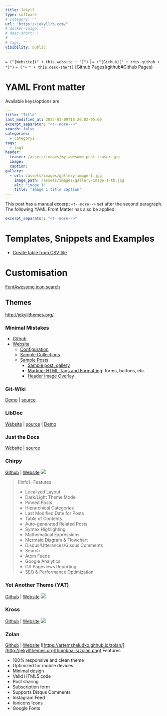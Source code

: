 ```yaml
---
title: Jekyll
type: software
# category: ""
url: "https://jekyllrb.com/"
# docker-image: ""
# desc-short: |
#   ...
# tags: ""
visibility: public
---
```

`= ("[Website](" + this.website + ")")` |  `= ("[Github](" + this.github + ")")`
`= ("> " + this.desc-short)`
[Github Pages](github#Github Pages)

# YAML Front matter

Available keys/options are

```yaml
---
title: "Title"
last_modified_at: 2022-03-09T16:20:02-05:00
excerpt_separator: "<!--more-->"
search: false
categories:
  - category1
tags:
  - tag1
header:
  teaser: /assets/images/my-awesome-post-teaser.jpg
  image:
  caption:
gallery:
  - url: /assets/images/gallery-image-1.jpg
    image_path: /assets/images/gallery-image-1-th.jpg
    alt: "image 1"
    title: "Image 1 title caption"
---
```

<!--more-->
This post has a manual excerpt `<!--more-->` set after the second paragraph. The following YAML Front Matter has also be applied:

```yaml
excerpt_separator: "<!--more-->"
```

# Templates, Snippets and Examples

- [Create table from CSV file](https://jekyllrb.com/tutorials/csv-to-table/#next-steps)

# Customisation

[FontAwesome icon search](https://fontawesome.com/v5/search)

## Themes

<http://jekyllthemes.org/>

### Minimal Mistakes

- [Github](https://github.com/mmistakes/minimal-mistakes)
- [Website](https://mmistakes.github.io/minimal-mistakes/)
    - [Configuration](https://mmistakes.github.io/minimal-mistakes/docs/configuration/)
    - [Sample Collections]()
    - [Sample Posts](https://mmistakes.github.io/minimal-mistakes/year-archive/)
        - [Sample post: gallery](https://mmistakes.github.io/minimal-mistakes/post%20formats/post-gallery/)
        - [Markup: HTML Tags and Formatting](https://raw.githubusercontent.com/mmistakes/minimal-mistakes/master/docs/_posts/2013-01-11-markup-html-tags-and-formatting.md): forms, buttons, etc.
        - [Header Image Overlay](https://mmistakes.github.io/minimal-mistakes/layout/uncategorized/layout-header-overlay-image/)

### Git-Wiki

[Demo](https://www.drassil.org/git-wiki/main_page) | [source](https://github.com/Drassil/git-wiki-theme)

### LibDoc

[Website](https://olivier3lanc.github.io/Jekyll-LibDoc/) | [source](https://olivier3lanc.github.io/Jekyll-LibDoc/) | [Demo](https://jamstackthemes.dev/demo/theme/jekyll-libdoc/)

### Just the Docs

[Website](https://just-the-docs.github.io/just-the-docs/) | [source](https://github.com/just-the-docs/just-the-docs)

### Chirpy

[Github](https://github.com/cotes2020/jekyll-theme-chirpy/) | [Website](https://chirpy.cotes.page/)
![](http://jekyllthemes.org/thumbnails/chirpy.png)
> [!info]- Features
>
> - Localized Layout
> - Dark/Light Theme Mode
> - Pinned Posts
> - Hierarchical Categories
> - Last Modified Date for Posts
> - Table of Contents
> - Auto-generated Related Posts
> - Syntax Highlighting
> - Mathematical Expressions
> - Mermaid Diagram & Flowchart
> - Disqus/Utterances/Giscus Comments
> - Search
> - Atom Feeds
> - Google Analytics
> - GA Pageviews Reporting
> - SEO & Performance Optimization

### Yet Another Theme (YAT)

[Github](https://github.com/jeffreytse/jekyll-theme-yat/) | [Website](https://jeffreytse.github.io/jekyll-theme-yat/)
![](http://jekyllthemes.org/thumbnails/jekyll-theme-yat.png)

### Kross

[Github](https://github.com/themefisher/kross-jekyll-portfolio-template) | [Website](https://demo.themefisher.com/kross/)
![](http://jekyllthemes.org/thumbnails/kross-portfolio-template.jpg)

### Zolan

[Github](https://github.com/artemsheludko/zolan) | [Website](https://artemsheludko.github.io/zolan/)
![https://artemsheludko.github.io/zolan/](http://jekyllthemes.org/thumbnails/zolan.png)
Features

- 100% responsive and clean theme
- Optimized for mobile devices
- Minimal design
- Valid HTML5 code
- Post sharing
- Subscription form
- Supports Disqus Comments
- Instagram Feed
- Ionicons Icons
- Google Fonts
